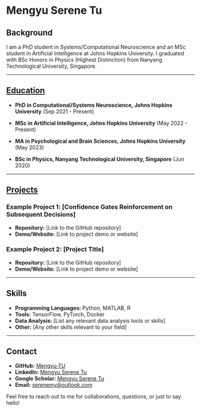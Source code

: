 # Mengyu Serene Tu

## Background

I am a PhD student in Systems/Computational Neuroscience and an MSc student in Artificial Intelligence at Johns Hopkins University. 
I graduated with BSc Honors in Physics (Highest Distinction) from Nanyang Technological University, Singapore. 

---

## [Education](education.md)

- **PhD in Computational/Systems Neuroscience, Johns Hopkins University**  (Sep 2021 - Present)

- **MSc in Artificial Intelligence, Johns Hopkins University** (May 2022 - Present)

- **MA in Psychological and Brain Sciences, Johns Hopkins University** (May 2023)

- **BSc in Physics, Nanyang Technological University, Singapore** (Jun 2020)

---

## [Projects](projects.md)

### Example Project 1: [Confidence Gates Reinforcement on Subsequent Decisions]
- **Repository:** [Link to the GitHub repository]
- **Demo/Website:** [Link to project demo or website]

### Example Project 2: [Project Title]
- **Repository:** [Link to the GitHub repository]
- **Demo/Website:** [Link to project demo or website]

---

## Skills

- **Programming Languages:** Python, MATLAB, R
- **Tools:** TensorFlow, PyTorch, Docker
- **Data Analysis:** [List any relevant data analysis tools or skills]
- **Other:** [Any other skills relevant to your field]

---

## Contact

- **GitHub:** [Mengyu-TU](https://github.com/mengyu-tu)
- **LinkedIn:** [Mengyu Serene Tu](https://www.linkedin.com/in/mengyu-tu)
- **Google Scholar:** [Mengyu Serene Tu](https://scholar.google.com/citations?user=AuGb6q0AAAAJ&hl=en)
- **Email:** [serenemy@outlook.com](mailto:serenemy@outlook.com)

Feel free to reach out to me for collaborations, questions, or just to say hello!

